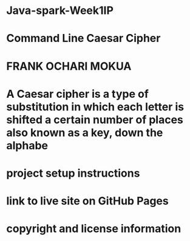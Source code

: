 # Java-spark-Week1IP
# Command Line Caesar Cipher
# FRANK OCHARI MOKUA
# A Caesar cipher is a type of substitution in which each letter is shifted a certain number of places also known as a key, down the alphabe
# project setup instructions
# link to live site on GitHub Pages
# copyright and license information

